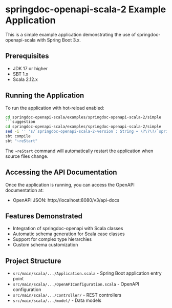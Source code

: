 # springdoc-openapi-scala-2 Example Application

This is a simple example application demonstrating the use of springdoc-openapi-scala with Spring Boot 3.x.

## Prerequisites

- JDK 17 or higher
- SBT 1.x
- Scala 2.12.x

## Running the Application

To run the application with hot-reload enabled:

```bash
cd springdoc-openapi-scala/examples/springdoc-openapi-scala-2/simple
```suggestion
cd springdoc-openapi-scala/examples/springdoc-openapi-scala-2/simple
sed -i '' 's/`springdoc-openapi-scala-2-version`: String = \?\?\?/`springdoc-openapi-scala-2-version`: String = "0.3.2"/g' build.sbt # Omit '' after the -i flag if not on mac
sbt compile
sbt "~reStart"
```

The `~reStart` command will automatically restart the application when source files change.

## Accessing the API Documentation

Once the application is running, you can access the OpenAPI documentation at:

- OpenAPI JSON: http://localhost:8080/v3/api-docs

## Features Demonstrated

- Integration of springdoc-openapi with Scala classes
- Automatic schema generation for Scala case classes
- Support for complex type hierarchies
- Custom schema customization

## Project Structure

- `src/main/scala/.../Application.scala` - Spring Boot application entry point
- `src/main/scala/.../OpenAPIConfiguration.scala` - OpenAPI configuration
- `src/main/scala/.../controller/` - REST controllers
- `src/main/scala/.../model/` - Data models